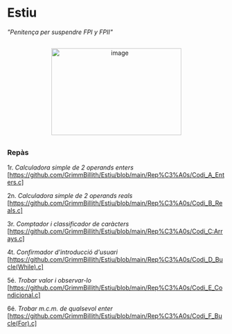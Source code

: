 # Estiu
*"Penitença per suspendre FPI y FPII"*   
##    
<p align="center">   
  <img width="300" height="200" alt="image" src="https://github.com/user-attachments/assets/ee3ce175-e55b-475d-8ac1-88bb8c12861a" />     
       
</p>    

##    

### Repàs

1r. *Calculadora simple de 2 operands enters*   
[https://github.com/GrimmBillith/Estiu/blob/main/Rep%C3%A0s/Codi_A_Enters.c]       
     
2n. *Calculadora simple de 2 operands reals*       
[https://github.com/GrimmBillith/Estiu/blob/main/Rep%C3%A0s/Codi_B_Reals.c]      
     
3r. *Comptador i classificador de caràcters*    
[https://github.com/GrimmBillith/Estiu/blob/main/Rep%C3%A0s/Codi_C:Arrays.c]      
     
4t. *Confirmador d'introducció d'usuari*        
[https://github.com/GrimmBillith/Estiu/blob/main/Rep%C3%A0s/Codi_D_Bucle(While).c]     
    
5é. *Trobar valor i observar-lo*                 
[https://github.com/GrimmBillith/Estiu/blob/main/Rep%C3%A0s/Codi_E_Condicional.c]        
     
6é. *Trobar m.c.m. de qualsevol enter*   
[https://github.com/GrimmBillith/Estiu/blob/main/Rep%C3%A0s/Codi_F_Bucle(For).c]
